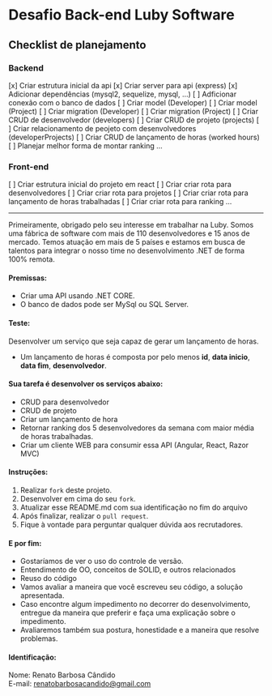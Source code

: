 # Desafio Back-end Luby Software

## Checklist de planejamento

### Backend
[x] Criar estrutura inicial da api
[x] Criar server para api (express)
[x] Adicionar dependências (mysql2, sequelize, mysql, ...)
[ ] Adficionar conexão com o banco de dados
[ ] Criar model (Developer)
[ ] Criar model (Project)
[ ] Criar migration (Developer)
[ ] Criar migration (Project)
[ ] Criar CRUD de desenvolvedor (developers)
[ ] Criar CRUD de projeto (projects)
[ ] Criar relacionamento de peojeto com desenvolvedores (developerProjects)
[ ] Criar CRUD de lançamento de horas (worked hours) 
[ ] Planejar melhor forma de montar ranking
... 

### Front-end

[ ] Criar estrutura inicial do projeto em react
[ ] Criar criar rota para desenvolvedores
[ ] Criar criar rota para projetos
[ ] Criar criar rota para lançamento de horas trabalhadas
[ ] Criar criar rota para ranking
...

-----
Primeiramente, obrigado pelo seu interesse em trabalhar na Luby. Somos uma fábrica de software com mais de 110 desenvolvedores e 15 anos de mercado. Temos atuação em mais de 5 países e estamos em busca de talentos para integrar o nosso time no desenvolvimento .NET de forma 100% remota.

#### Premissas:
- Criar uma API usando .NET CORE.
- O banco de dados pode ser  MySql ou SQL Server.

#### Teste:
Desenvolver um serviço que seja capaz de gerar um lançamento de horas.
- Um lançamento de horas é composta por pelo menos **id**, **data inicio**, **data fim**, **desenvolvedor**.

#### Sua tarefa é desenvolver os serviços abaixo:
- CRUD para desenvolvedor
- CRUD de projeto
- Criar um lançamento de hora
- Retornar ranking dos 5 desenvolvedores da semana com maior média de horas trabalhadas.
- Criar um cliente WEB para consumir essa API (Angular, React, Razor MVC)

#### Instruções:
1. Realizar `fork` deste projeto.
2. Desenvolver em cima do seu `fork`.
3. Atualizar esse README.md com sua identificação no fim do arquivo
4. Após finalizar, realizar o `pull request`.
5. Fique à vontade para perguntar qualquer dúvida aos recrutadores.

#### E por fim:
- Gostaríamos de ver o uso do controle de versão.
- Entendimento de OO, conceitos de SOLID, e outros relacionados
- Reuso do código
- Vamos avaliar a maneira que você escreveu seu código, a solução apresentada.
- Caso encontre algum impedimento no decorrer do desenvolvimento, entregue da maneira que preferir e faça uma explicação sobre o impedimento.
- Avaliaremos também sua postura, honestidade e a maneira que resolve problemas.

#### Identificação:
Nome: Renato Barbosa Cândido <br/>
E-mail: renatobarbosacandido@gmail.com 

